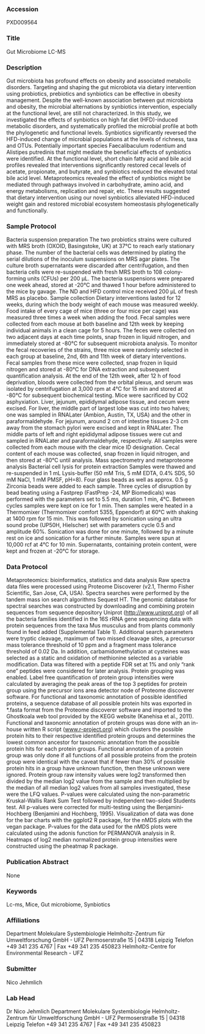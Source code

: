 ### Accession
PXD009564

### Title
Gut Microbiome LC-MS

### Description
Gut microbiota has profound effects on obesity and associated metabolic disorders. Targeting and shaping the gut microbiota via dietary intervention using probiotics, prebiotics and synbiotics can be effective in obesity management. Despite the well-known association between gut microbiota and obesity, the microbial alternations by synbiotics intervention, especially at the functional level, are still not characterized. In this study, we investigated the effects of synbiotics on high fat diet (HFD)-induced metabolic disorders, and systematically profiled the microbial profile at both the phylogenetic and functional levels. Synbiotics significantly reversed the HFD-induced change of microbial populations at the levels of richness, taxa and OTUs. Potentially important species Faecalibaculum rodentium and Alistipes putredinis that might mediate the beneficial effects of synbiotics were identified. At the functional level, short chain fatty acid and bile acid profiles revealed that interventions significantly restored cecal levels of acetate, propionate, and butyrate, and synbiotics reduced the elevated total bile acid level. Metaproteomics revealed the effect of synbiotics might be mediated through pathways involved in carbohydrate, amino acid, and energy metabolisms, replication and repair, etc. These results suggested that dietary intervention using our novel synbiotics alleviated HFD-induced weight gain and restored microbial ecosystem homeostasis phylogenetically and functionally.

### Sample Protocol
Bacteria suspension preparation The two probiotics strains were cultured with MRS broth (OXOID, Basingstoke, UK) at 37°C to reach early stationary phase. The number of the bacterial cells was determined by plating the serial dilutions of the inoculum suspensions on MRS agar plates. The culture broth supernatants were discarded after centrifugation, and then bacteria cells were re-suspended with fresh MRS broth to 108 colony-forming units (CFUs) per 200 μL. The bacteria suspensions were prepared one week ahead, stored at -20°C and thawed 1 hour before administered to the mice by gavage. The ND and HFD control mice received 200 μL of fresh MRS as placebo. Sample collection Dietary interventions lasted for 12 weeks, during which the body weight of each mouse was measured weekly. Food intake of every cage of mice (three or four mice per cage) was measured three times a week when adding the food. Fecal samples were collected from each mouse at both baseline and 12th week by keeping individual animals in a clean cage for 5 hours. The feces were collected on two adjacent days at each time points, snap frozen in liquid nitrogen, and immediately stored at -80°C for subsequent microbiota analysis. To monitor the fecal recoveries of the strains, three mice were randomly selected in each group at baseline, 2nd, 6th and 11th week of dietary interventions. Fecal samples from these mice were collected, snap frozen in liquid nitrogen and stored at -80°C for DNA extraction and subsequent quantification analysis. At the end of the 12th week, after 12 h of food deprivation, bloods were collected from the orbital plexus, and serum was isolated by centrifugation at 3,000 rpm at 4°C for 15 min and stored at -80°C for subsequent biochemical testing. Mice were sacrificed by CO2 asphyxiation. Liver, jejunum, epididymal adipose tissue, and cecum were excised. For liver, the middle part of largest lobe was cut into two halves; one was sampled in RNALater (Ambion, Austin, TX, USA) and the other in paraformaldehyde. For jejunum, around 2 cm of intestine tissues 2-3 cm away from the stomach pylori were excised and kept in RNALater. The middle parts of left and right epididymal adipose tissues were cut and sampled in RNALater and paraformaldehyde, respectively. All samples were collected from each mouse with the clear mice ID designation. Cecal content of each mouse was collected, snap frozen in liquid nitrogen, and then stored at -80°C until analysis. Mass spectrometry and metaproteome analysis Bacterial cell lysis for protein extraction Samples were thawed and re-suspended in 1 mL Lysis-buffer (50 mM Tris, 5 mM EDTA, 0.4% SDS, 50 mM NaCl, 1 mM PMSF, pH=8). Four glass beads as well as approx. 0.5 g Zirconia beads were added to each sample. Three cycles of disruption by bead beating using a Fastprep (FastPrep -24, MP Biomedicals) was performed with the parameters set to 5.5 ms, duration 1 min, 4°C. Between cycles samples were kept on ice for 1 min. Then samples were heated in a Thermomixer (Thermomixer comfort 5355, Eppendorf) at 60°C with shaking at 1400 rpm for 15 min. This was followed by sonication using an ultra sound probe (UP50H, Hielscher) set with parameters cycle 0.5 and amplitude 60%. Sonication was done for one minute, followed by a minute rest on ice and sonication for a further minute. Samples were spun at 10,000 rcf at 4°C for 10 min. Supernatants, containing protein content, were kept and frozen at -20°C for storage.

### Data Protocol
Metaproteomics: bioinformatics, statistics and data analysis Raw spectra data files were processed using Proteome Discoverer (v2.1, Thermo Fisher Scientific, San Jose, CA, USA). Spectra searches were performed by the tandem mass ion search algorithms Sequest HT. The genomic database for spectral searches was constructed by downloading and combining protein sequences from sequence depository Uniprot (http://www.uniprot.org) of all the bacteria families identified in the 16S rRNA gene sequencing data with protein sequences from the taxa Mus musculus and from plants commonly found in feed added (Supplemental Table 1). Additional search parameters were tryptic cleavage, maximum of two missed cleavage sites, a precursor mass tolerance threshold of 10 ppm and a fragment mass tolerance threshold of 0.02 Da. In addition, carbamidomethylation at cysteines was selected as a static and oxidation of methionine selected as a variable modification. Data was filtered with a peptide FDR set at 1% and only “rank one” peptides were considered for later analysis. Protein grouping was enabled. Label free quantification of protein group intensities were calculated by averaging the peak areas of the top 3 peptides for protein group using the precursor ions area detector node of Proteome discoverer software. For functional and taxonomic annotation of possible identified proteins, a sequence database of all possible protein hits was exported in *.fasta format from the Proteome discoverer software and imported to the Ghostkoala web tool provided by the KEGG website (Kanehisa et al., 2011). Functional and taxonomic annotation of protein groups was done with an in-house written R script (www.r-project.org) which clusters the possible protein hits to their respective identified protein groups and determines the lowest common ancestor for taxonomic annotation from the possible protein hits for each protein groups. Functional annotation of a protein group was only done if all functions of all possible proteins from the protein group were identical with the caveat that if fewer than 30% of possible protein hits in a group have unknown function, then these unknown were ignored. Protein group raw intensity values were log2 transformed then divided by the median log2 value from the sample and then multiplied by the median of all median log2 values from all samples investigated, these were the LFQ values. P-values were calculated using the non-parametric Kruskal-Wallis Rank Sum Test followed by independent two-sided Students test. All p-values were corrected for multi-testing using the Benjamini-Hochberg (Benjamini and Hochberg, 1995). Visualization of data was done for the bar charts with the ggplot2 R package, for the nMDS plots with the vegan package. P-values for the data used for the nMDS plots were calculated using the adonis function for PERMANOVA analysis in R. Heatmaps of log2 median normalized protein group intensities were constructed using the pheatmap R package.

### Publication Abstract
None

### Keywords
Lc-ms, Mice, Gut microbiome, Synbiotics

### Affiliations
Department Molekulare Systembiologie Helmholtz-Zentrum für Umweltforschung GmbH - UFZ Permoserstraße 15 | 04318 Leipzig Telefon +49 341 235 4767 | Fax +49 341 235 450823
Helmholtz-Centre for Environmental Research - UFZ

### Submitter
Nico Jehmlich

### Lab Head
Dr Nico Jehmlich
Department Molekulare Systembiologie Helmholtz-Zentrum für Umweltforschung GmbH - UFZ Permoserstraße 15 | 04318 Leipzig Telefon +49 341 235 4767 | Fax +49 341 235 450823


